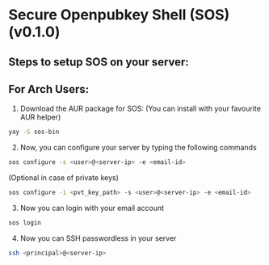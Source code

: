 # Secure Openpubkey Shell (SOS) (v0.1.0)

## Steps to setup SOS on your server:

## For Arch Users:

1. Download the AUR package for SOS:
(You can install with your favourite AUR helper)

```bash
yay -S sos-bin
```

2. Now, you can configure your server by typing the following commands

```bash
sos configure -s <user>@<server-ip> -e <email-id>
```
(Optional in case of private keys)
```bash
sos configure -i <pvt_key_path> -s <user>@<server-ip> -e <email-id> 
```

3. Now you can login with your email account

```bash
sos login
```

4. Now you can SSH passwordless in your server
```bash
ssh <principal>@<server-ip> 
```